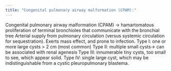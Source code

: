 ```yaml
---
title: "Congenital pulmonary airway malformation (CPAM):"
---
```

Congenital pulmonary airway malformation (CPAM) &#8594; hamartomatous proliferation of terminal bronchioles that communicate with the bronchial tree
Arterial supply from pulmonary circulation (versus systemic circulation for sequestration).
Exerts mass effect, and prone to infection.
Type I: one or more large cysts &gt; 2 cm (most common)
Type II: multiple small cysts&#8594; can be associated with renal agenesis
Type III: innumerable tiny cysts, too small to see, which appear solid.
Type IV: single large cyst, which may be indistinguishable from a cystic pleuropulmonary blastema.

